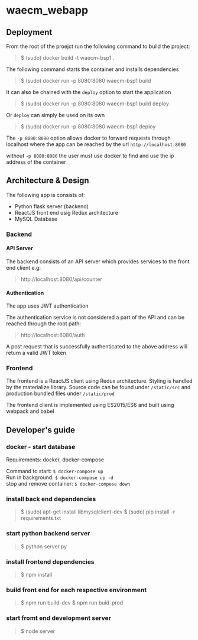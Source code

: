 # waecm_webapp

## Deployment
From the root of the proejct run the following command to build the project:
> $ (sudo) docker build -t waecm-bsp1 .

The following command starts the container and installs dependencies
> $ (sudo) docker run -p 8080:8080 waecm-bsp1 build

It can also be chained with the ``deploy`` option to start the application
> $ (sudo) docker run -p 8080:8080 waecm-bsp1 build deploy

Or ``deploy`` can simply be used on its own
> $ (sudo) docker run -p 8080:8080 waecm-bsp1 deploy

The ``-p 8080:8080`` option allows docker to forward requests through localhost
where the app can be reached by the url ``http://localhost:8080``

without ``-p 8080:8080`` the user must use docker to find and use the ip address of the container

## Architecture & Design
The following app is consists of:

- Python flask server (backend)
- ReactJS front end usig Redux architecture
- MySQL Database

### Backend
#### API Server
The backend consists of an API server which provides services to the front end client e.g:

> http://localhost:8080/api/counter

#### Authentication
The app uses JWT authentication

The authentication service is not considered a part of the API and can be reached through the root path:

> http://localhost:8080/auth

A post request that is successfully authenticated to the above address will return a valid JWT token

### Frontend
The frontend is a ReactJS client using Redux architecture. Styling is handled by the materialize library.
Source code can be found under ``/static/src`` and production bundled files under ``/static/prod``

The frontend client is implemented using ES2015/ES6 and built using webpack and babel

## Developer's guide 
### docker - start database
Requirements: docker, docker-compose

Command to start: ``$ docker-compose up``  
Run in background: ``$ docker-compose up -d``  
stop and remove container: ``$ docker-compose down``

### install back end dependencies
> $ (sudo) apt-get install libmysqlclient-dev
> $ (sudo) pip install -r requirements.txt

### start python backend server
> $ python server.py

### install frontend dependencies
> $ npm install

### build front end for each respective environment

> $ npm run build-dev
> $ npm run buid-prod

### start fromt end development server
>$ node server



